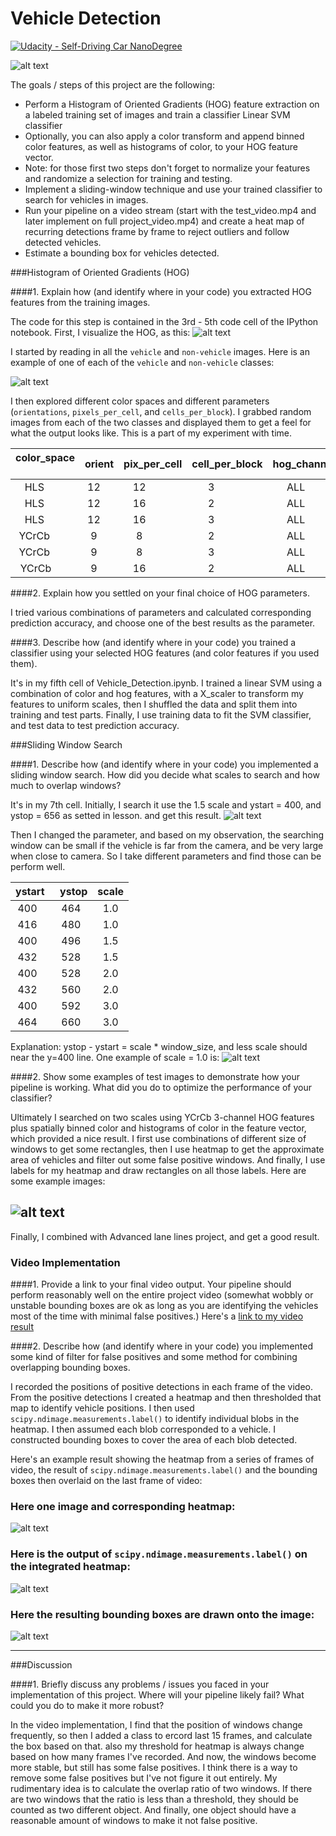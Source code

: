 # Vehicle Detection
[![Udacity - Self-Driving Car NanoDegree](https://s3.amazonaws.com/udacity-sdc/github/shield-carnd.svg)](http://www.udacity.com/drive)

![alt text](project_gif.gif "Lane and Vehicle Detection")

The goals / steps of this project are the following:

* Perform a Histogram of Oriented Gradients (HOG) feature extraction on a labeled training set of images and train a classifier Linear SVM classifier
* Optionally, you can also apply a color transform and append binned color features, as well as histograms of color, to your HOG feature vector. 
* Note: for those first two steps don't forget to normalize your features and randomize a selection for training and testing.
* Implement a sliding-window technique and use your trained classifier to search for vehicles in images.
* Run your pipeline on a video stream (start with the test_video.mp4 and later implement on full project_video.mp4) and create a heat map of recurring detections frame by frame to reject outliers and follow detected vehicles.
* Estimate a bounding box for vehicles detected.

[//]: # (Image References)
[image1]: ./examples/car.png
[image2]: ./examples/hog.png
[image3]: ./examples/slide_window.png
[image4]: ./examples/slide_window1.png
[image5]: ./examples/pipeline.png
[image6]: ./examples/heatmap.png
[image7]: ./examples/label.png
[image8]: ./examples/final.png
[video1]: ./project_video.mp4

###Histogram of Oriented Gradients (HOG)

####1. Explain how (and identify where in your code) you extracted HOG features from the training images.

The code for this step is contained in the 3rd - 5th code cell of the IPython notebook.
First, I visualize the HOG, as this:
![alt text][image2]

I started by reading in all the `vehicle` and `non-vehicle` images.  Here is an example of one of each of the `vehicle` and `non-vehicle` classes:

![alt text][image1]

I then explored different color spaces and different parameters (`orientations`, `pixels_per_cell`, and `cells_per_block`).  I grabbed random images from each of the two classes and displayed them to get a feel for what the output looks like. This is a part of my experiment with time.

| color_space  | orient | pix_per_cell | cell_per_block | hog_channel | Accuracy |
|:------------:|:------:|:------------:|:--------------:|:-----------:|:--------:|
| HLS          | 12     | 12           | 3              | ALL         | 0.98     |
| HLS          | 12     | 16           | 2              | ALL         | 0.99     |
| HLS          | 12     | 16           | 3              | ALL         | 0.99     |
| YCrCb        | 9      | 8            | 2              | ALL         | 1.00     |
| YCrCb        | 9      | 8            | 3              | ALL         | 0.98     |
| YCrCb        | 9      | 16           | 2              | ALL         | 1.00     |


####2. Explain how you settled on your final choice of HOG parameters.

I tried various combinations of parameters and calculated corresponding prediction accuracy, and choose one of the best results as the parameter.

####3. Describe how (and identify where in your code) you trained a classifier using your selected HOG features (and color features if you used them).

It's in my fifth cell of Vehicle_Detection.ipynb. 
I trained a linear SVM using a combination of color and hog features, with a X_scaler to transform my features to uniform scales, then I shuffled the data and split them into training and test parts. Finally, I use training data to fit the SVM classifier, and test data to test prediction accuracy.

###Sliding Window Search

####1. Describe how (and identify where in your code) you implemented a sliding window search.  How did you decide what scales to search and how much to overlap windows?

It's in my 7th cell. 
Initially, I search it use the 1.5 scale and ystart = 400, and ystop = 656 as setted in lesson. and get this result.
![alt text][image3]

Then I changed the parameter, and based on my observation, the searching window can be small if the vehicle is far from the camera, and be very large when close to camera. So I take different parameters and find those can be perform well.

| ystart  | ystop | scale |
|:-------:|:-----:|:-----:|
| 400     | 464   |1.0    |
| 416     | 480   |1.0    |
| 400     | 496   |1.5    |
| 432     | 528   |1.5    |
| 400     | 528   |2.0    |
| 432     | 560   |2.0    |
| 400     | 592   |3.0    |
| 464     | 660   |3.0    |

Explanation: ystop - ystart = scale * window_size, and less scale should near the y=400 line.
One example of scale = 1.0 is:
![alt text][image4]

####2. Show some examples of test images to demonstrate how your pipeline is working.  What did you do to optimize the performance of your classifier?

Ultimately I searched on two scales using YCrCb 3-channel HOG features plus spatially binned color and histograms of color in the feature vector, which provided a nice result.  I first use combinations of different size of windows to get some rectangles, then I use heatmap to get the approximate area of vehicles and filter out some false positive windows. And finally, I use labels for my heatmap and draw rectangles on all those labels. Here are some example images:

![alt text][image5]
---

Finally, I combined with Advanced lane lines project, and get a good result.

### Video Implementation

####1. Provide a link to your final video output.  Your pipeline should perform reasonably well on the entire project video (somewhat wobbly or unstable bounding boxes are ok as long as you are identifying the vehicles most of the time with minimal false positives.)
Here's a [link to my video result](./project_video_out.mp4)


####2. Describe how (and identify where in your code) you implemented some kind of filter for false positives and some method for combining overlapping bounding boxes.

I recorded the positions of positive detections in each frame of the video.  From the positive detections I created a heatmap and then thresholded that map to identify vehicle positions.  I then used `scipy.ndimage.measurements.label()` to identify individual blobs in the heatmap.  I then assumed each blob corresponded to a vehicle.  I constructed bounding boxes to cover the area of each blob detected.  

Here's an example result showing the heatmap from a series of frames of video, the result of `scipy.ndimage.measurements.label()` and the bounding boxes then overlaid on the last frame of video:

### Here one image and corresponding heatmap:

![alt text][image6]

### Here is the output of `scipy.ndimage.measurements.label()` on the integrated heatmap:

![alt text][image7]

### Here the resulting bounding boxes are drawn onto the image:

![alt text][image8]

---

###Discussion

####1. Briefly discuss any problems / issues you faced in your implementation of this project.  Where will your pipeline likely fail?  What could you do to make it more robust?

In the video implementation, I find that the position of windows change frequently, so then I added a class to ercord last 15 frames, and calculate the box based on that. also my threshold for heatmap is always change based on how many frames I've recorded. And now, the windows become more stable, but still has some false positives.
I think there is a way to remove some false positives but I've not figure it out entirely. My rudimentary idea is to calculate the overlap ratio of two windows. If there are two windows that the ratio is less than a threshold, they should be counted as two different object. And finally, one object should have a reasonable amount of windows to make it not false positive. 



